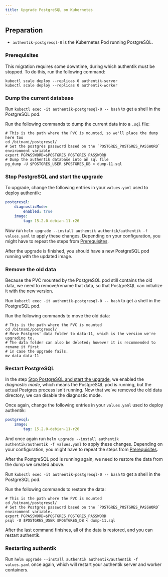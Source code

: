 ```yaml
---
title: Upgrade PostgreSQL on Kubernetes
---
```


## Preparation

- `authentik-postgresql-0` is the Kubernetes Pod running PostgreSQL.

### Prerequisites

This migration requires some downtime, during which authentik must be stopped. To do this, run the following command:

```shell
kubectl scale deploy --replicas 0 authentik-server
kubectl scale deploy --replicas 0 authentik-worker
```

### Dump the current database

Run `kubectl exec -it authentik-postgresql-0 -- bash` to get a shell in the PostgreSQL pod.

Run the following commands to dump the current data into a `.sql` file:

```shell
# This is the path where the PVC is mounted, so we'll place the dump here too
cd /bitnami/postgresql/
# Set the postgres password based on the `POSTGRES_POSTGRES_PASSWORD` environment variable
export PGPASSWORD=$POSTGRES_POSTGRES_PASSWORD
# Dump the authentik database into an sql file
pg_dump -U $POSTGRES_USER $POSTGRES_DB > dump-11.sql
```

### Stop PostgreSQL and start the upgrade

To upgrade, change the following entries in your `values.yaml` used to deploy authentik:

```yaml
postgresql:
    diagnosticMode:
        enabled: true
    image:
        tag: 15.2.0-debian-11-r26
```

Now run `helm upgrade --install authentik authentik/authentik -f values.yaml` to apply these changes. Depending on your configuration, you might have to repeat the steps from [Prerequisites](#prerequisites).

After the upgrade is finished, you should have a new PostgreSQL pod running with the updated image.

### Remove the old data

Because the PVC mounted by the PostgreSQL pod still contains the old data, we need to remove/rename that data, so that PostgreSQL can initialize it with the new version.

Run `kubectl exec -it authentik-postgresql-0 -- bash` to get a shell in the PostgreSQL pod.

Run the following commands to move the old data:

```shell
# This is the path where the PVC is mounted
cd /bitnami/postgresql/
# Move Postgres' data folder to data-11, which is the version we're upgrading to.
# The data folder can also be deleted; however it is recommended to rename it first
# in case the upgrade fails.
mv data data-11
```

### Restart PostgreSQL

In the step [Stop PostgreSQL and start the upgrade](#stop-postgresql-and-start-the-upgrade), we enabled the _diagnostic mode_, which means the PostgreSQL pod is running, but the actual Postgres process isn't running. Now that we've removed the old data directory, we can disable the diagnostic mode.

Once again, change the following entries in your `values.yaml` used to deploy authentik:

```yaml
postgresql:
    image:
        tag: 15.2.0-debian-11-r26
```

And once again run `helm upgrade --install authentik authentik/authentik -f values.yaml` to apply these changes. Depending on your configuration, you might have to repeat the steps from [Prerequisites](#prerequisites).

After the PostgreSQL pod is running again, we need to restore the data from the dump we created above.

Run `kubectl exec -it authentik-postgresql-0 -- bash` to get a shell in the PostgreSQL pod.

Run the following commands to restore the data:

```shell
# This is the path where the PVC is mounted
cd /bitnami/postgresql/
# Set the Postgres password based on the `POSTGRES_POSTGRES_PASSWORD` environment variable.
export PGPASSWORD=$POSTGRES_POSTGRES_PASSWORD
psql -U $POSTGRES_USER $POSTGRES_DB < dump-11.sql
```

After the last command finishes, all of the data is restored, and you can restart authentik.

### Restarting authentik

Run `helm upgrade --install authentik authentik/authentik -f values.yaml` once again, which will restart your authentik server and worker containers.

